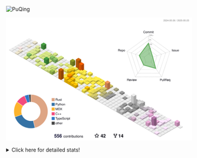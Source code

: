 ![PuQing](https://user-images.githubusercontent.com/27223114/171565019-9a56fae6-b08b-421f-99db-7e830da42371.png)

![](./profile-3d-contrib/profile-season-animate.svg)

<details>
<summary>Click here for detailed stats!</summary>

<!--START_SECTION:waka-->
![Lines of code](https://img.shields.io/badge/From%20Hello%20World%20I%27ve%20Written-2.0%20million%20lines%20of%20code-blue)

**🐱 My GitHub Data** 

> 📦 443.9 kB Used in GitHub's Storage 
 > 
> 🏆 187 Contributions in the Year 2025
 > 
> 🚫 Not Opted to Hire
 > 
> 📜 33 Public Repositories 
 > 
> 🔑 34 Private Repositories 
 > 
**I'm an Early 🐤** 

```text
🌞 Morning                824 commits         ██░░░░░░░░░░░░░░░░░░░░░░░   09.58 % 
🌆 Daytime                3699 commits        ███████████░░░░░░░░░░░░░░   43.01 % 
🌃 Evening                1939 commits        ██████░░░░░░░░░░░░░░░░░░░   22.55 % 
🌙 Night                  2138 commits        ██████░░░░░░░░░░░░░░░░░░░   24.86 % 
```


📊 **This Week I Spent My Time On** 

```text
💬 Programming Languages: 
Other                    22 hrs 25 mins      █████████████░░░░░░░░░░░░   52.74 % 
Python                   14 hrs 12 mins      ████████░░░░░░░░░░░░░░░░░   33.43 % 
Swift                    1 hr 16 mins        █░░░░░░░░░░░░░░░░░░░░░░░░   02.99 % 
CSV                      1 hr 5 mins         █░░░░░░░░░░░░░░░░░░░░░░░░   02.57 % 
Bash                     29 mins             ░░░░░░░░░░░░░░░░░░░░░░░░░   01.14 % 

🔥 Editors: 
Arc                      17 hrs 34 mins      ██████████░░░░░░░░░░░░░░░   41.32 % 
VS Code                  15 hrs 30 mins      █████████░░░░░░░░░░░░░░░░   36.47 % 
Ghostty                  4 hrs 48 mins       ███░░░░░░░░░░░░░░░░░░░░░░   11.33 % 
Telegram                 1 hr 43 mins        █░░░░░░░░░░░░░░░░░░░░░░░░   04.06 % 
Xcode                    1 hr 18 mins        █░░░░░░░░░░░░░░░░░░░░░░░░   03.06 % 

💻 Operating System: 
Mac                      27 hrs              ████████████████░░░░░░░░░   63.53 % 
Linux                    14 hrs 7 mins       ████████░░░░░░░░░░░░░░░░░   33.21 % 
WSL                      1 hr 23 mins        █░░░░░░░░░░░░░░░░░░░░░░░░   03.26 % 
```


<!--END_SECTION:waka-->
</details>
